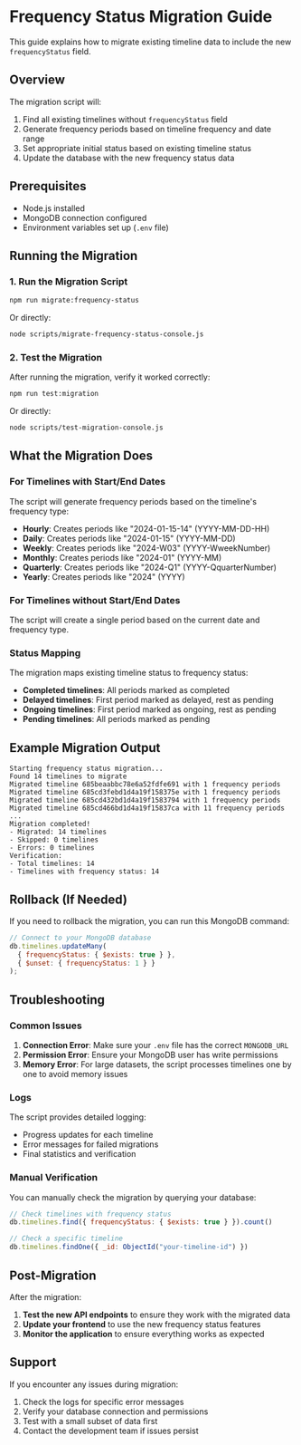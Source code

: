 # Frequency Status Migration Guide

This guide explains how to migrate existing timeline data to include the new `frequencyStatus` field.

## Overview

The migration script will:
1. Find all existing timelines without `frequencyStatus` field
2. Generate frequency periods based on timeline frequency and date range
3. Set appropriate initial status based on existing timeline status
4. Update the database with the new frequency status data

## Prerequisites

- Node.js installed
- MongoDB connection configured
- Environment variables set up (`.env` file)

## Running the Migration

### 1. Run the Migration Script

```bash
npm run migrate:frequency-status
```

Or directly:

```bash
node scripts/migrate-frequency-status-console.js
```

### 2. Test the Migration

After running the migration, verify it worked correctly:

```bash
npm run test:migration
```

Or directly:

```bash
node scripts/test-migration-console.js
```

## What the Migration Does

### For Timelines with Start/End Dates

The script will generate frequency periods based on the timeline's frequency type:

- **Hourly**: Creates periods like "2024-01-15-14" (YYYY-MM-DD-HH)
- **Daily**: Creates periods like "2024-01-15" (YYYY-MM-DD)
- **Weekly**: Creates periods like "2024-W03" (YYYY-WweekNumber)
- **Monthly**: Creates periods like "2024-01" (YYYY-MM)
- **Quarterly**: Creates periods like "2024-Q1" (YYYY-QquarterNumber)
- **Yearly**: Creates periods like "2024" (YYYY)

### For Timelines without Start/End Dates

The script will create a single period based on the current date and frequency type.

### Status Mapping

The migration maps existing timeline status to frequency status:

- **Completed timelines**: All periods marked as completed
- **Delayed timelines**: First period marked as delayed, rest as pending
- **Ongoing timelines**: First period marked as ongoing, rest as pending
- **Pending timelines**: All periods marked as pending

## Example Migration Output

```
Starting frequency status migration...
Found 14 timelines to migrate
Migrated timeline 685beaabbc78e6a52fdfe691 with 1 frequency periods
Migrated timeline 685cd3febd1d4a19f158375e with 1 frequency periods
Migrated timeline 685cd432bd1d4a19f1583794 with 1 frequency periods
Migrated timeline 685cd466bd1d4a19f15837ca with 11 frequency periods
...
Migration completed!
- Migrated: 14 timelines
- Skipped: 0 timelines
- Errors: 0 timelines
Verification:
- Total timelines: 14
- Timelines with frequency status: 14
```

## Rollback (If Needed)

If you need to rollback the migration, you can run this MongoDB command:

```javascript
// Connect to your MongoDB database
db.timelines.updateMany(
  { frequencyStatus: { $exists: true } },
  { $unset: { frequencyStatus: 1 } }
);
```

## Troubleshooting

### Common Issues

1. **Connection Error**: Make sure your `.env` file has the correct `MONGODB_URL`
2. **Permission Error**: Ensure your MongoDB user has write permissions
3. **Memory Error**: For large datasets, the script processes timelines one by one to avoid memory issues

### Logs

The script provides detailed logging:
- Progress updates for each timeline
- Error messages for failed migrations
- Final statistics and verification

### Manual Verification

You can manually check the migration by querying your database:

```javascript
// Check timelines with frequency status
db.timelines.find({ frequencyStatus: { $exists: true } }).count()

// Check a specific timeline
db.timelines.findOne({ _id: ObjectId("your-timeline-id") })
```

## Post-Migration

After the migration:

1. **Test the new API endpoints** to ensure they work with the migrated data
2. **Update your frontend** to use the new frequency status features
3. **Monitor the application** to ensure everything works as expected

## Support

If you encounter any issues during migration:

1. Check the logs for specific error messages
2. Verify your database connection and permissions
3. Test with a small subset of data first
4. Contact the development team if issues persist 